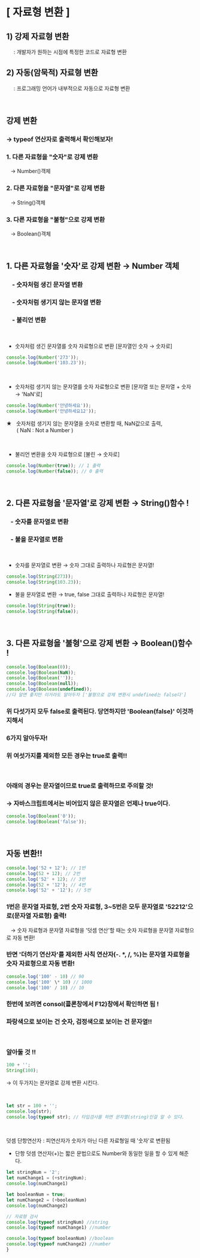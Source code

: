 # [ 자료형 변환 ]

## 1) 강제 자료형 변환

&nbsp;&nbsp;&nbsp;&nbsp;&nbsp;: 개발자가 원하는 시점에 특정한 코드로 자료형 변환

## 2) 자동(암묵적) 자료형 변환

&nbsp;&nbsp;&nbsp;&nbsp;&nbsp;: 프로그래밍 언어가 내부적으로 자동으로 자료형 변환

<br >

## 강제 변환

### → typeof 연산자로 출력해서 확인해보자!

### 1. 다른 자료형을 "숫자"로 강제 변환

&nbsp;&nbsp; → Number()객체

### 2. 다른 자료형을 "문자열"로 강제 변환

&nbsp;&nbsp; → String()객체

### 3. 다른 자료형을 "불형"으로 강제 변환

&nbsp;&nbsp; → Boolean()객체

<br>

## 1. 다른 자료형을 '숫자'로 강제 변환 → Number 객체

### &nbsp;&nbsp;&nbsp; \- 숫자처럼 생긴 문자열 변환

### &nbsp;&nbsp;&nbsp; \- 숫자처럼 생기지 않는 문자열 변환

### &nbsp;&nbsp;&nbsp; \- 불리언 변환

<br>

- 숫자처럼 생긴 문자열를 숫자 자료형으로 변환 [문자열인 숫자 → 숫자로]

```javascript
console.log(Number('273'));
console.log(Number('103.23'));
```

<br>

- 숫자처럼 생기지 않는 문자열를 숫자 자료형으로 변환 [문자열 또는 문자열 + 숫자 → 'NaN'로]

```javascript
console.log(Number('안녕하세요'));
console.log(Number('안녕하세요12'));
```

★ &nbsp; 숫자처럼 생기지 않는 문자열을 숫자로 변환할 때, NaN값으로 출력,  
&nbsp;&nbsp;&nbsp;&nbsp;&nbsp;&nbsp; ( NaN : Not a Number )

<br>

- 불리언 변환을 숫자 자료형으로 [불린 → 숫자로]

```javascript
console.log(Number(true)); // 1 출력
console.log(Number(false)); // 0 출력
```

<br>

## 2. 다른 자료형을 '문자열'로 강제 변환 → String()함수 !

### &nbsp;&nbsp;&nbsp;\- 숫자를 문자열로 변환

### &nbsp;&nbsp;&nbsp;\- 불을 문자열로 변환

<br>

- 숫자를 문자열로 변환 → 숫자 그대로 출력하나 자료형은 문자열!

```javascript
console.log(String(273));
console.log(String(103.23));
```

- 불을 문자열로 변환 → true, false 그대로 출력하나 자료형은 문자열!

```javascript
console.log(String(true));
console.log(String(false));
```

<br>

## 3. 다른 자료형을 '불형'으로 강제 변환 → Boolean()함수 !

```javascript
console.log(Boolean(0));
console.log(Boolean(NaN));
console.log(Boolean(''));
console.log(Boolean(null));
console.log(Boolean(undefined));
//다 알면 좋지만 이거라도 알아두자 ['불형으로 강제 변환시 undefined는 false다']
```

### 위 다섯가지 모두 false로 출력된다. 당연하지만 'Boolean(false)' 이것까지해서

### 6가지 알아두자!

### 위 여섯가지를 제외한 모든 경우는 true로 출력!!

<br>

### 아래의 경우는 문자열이므로 true로 출력하므로 주의할 것!

### → 자바스크립트에서는 비어있지 않은 문자열은 언제나 <strong>true</strong>이다.

```javascript
console.log(Boolean('0'));
console.log(Boolean('false'));
```

<br>

## 자동 변환!!

```javascript
console.log('52 + 12'); // 1번
console.log(52 + 12); // 2번
console.log('52' + 12); // 3번
console.log(52 + '12'); // 4번
console.log('52' + '12'); // 5번
```

### 1번은 문자열 자료형, 2번 숫자 자료형, 3~5번은 모두 문자열로 '52212'으로(문자열 자료형) 출력!

&nbsp;&nbsp; → 숫자 자료형과 문자열 자료형을 '덧셈 연산'할 때는 숫자 자료형을 문자열 자료형으로 자동 변환!

### 반면 '더하기 연산자'를 제외한 사칙 연산자(-. \*, /, %)는 문자열 자료형을 숫자 자료형으로 자동 변환!

```javascript
console.log('100' - 10) // 90
console.log('100' \* 10) // 1000
console.log('100' / 10) // 10
```

### 한번에 보려면 consol(콜론창에서 F12)창에서 확인하면 됨 !

### 파랑색으로 보이는 건 숫자, 검정색으로 보이는 건 문자열!!

<br>

### 알아둘 것 !!

```javascript
100 + '';
String(100);
```

→ 이 두가지는 문자열로 강제 변환 시킨다.

<br>

```javascript
let str = 100 + '';
console.log(str);
console.log(typeof str); // 타입검사를 하면 문자열(string)인걸 알 수 있다.
```

<br>

덧셈 단항연산자
: 피연산자가 숫자가 아닌 다른 자료형일 때 '숫자'로 변환됨

- 단항 덧셈 연산자(+)는 짧은 문법으로도 Number와 동일한 일을 할 수 있게 해준다.

```javascript
let stringNum = '2';
let numChange1 = (+stringNum);
console.log(numChange1)

let booleanNum = true;
let numChange2 = (+booleanNum)
console.log(numChange2)

// 자료형 검사
console.log(typeof stringNum) //string
console.log(typeof numChange1) //number

console.log(typeof booleanNum) //boolean
console.log(typeof numChange2) //number
}
```
